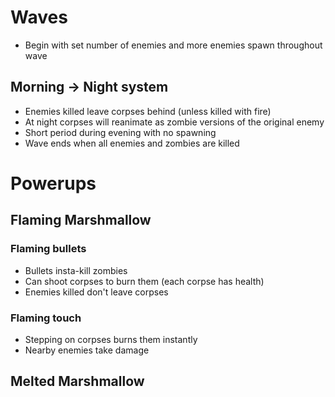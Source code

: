 # Waves
* Begin with set number of enemies and more enemies spawn throughout wave
## Morning -> Night system
* Enemies killed leave corpses behind (unless killed with fire)
* At night corpses will reanimate as zombie versions of the original enemy
* Short period during evening with no spawning
* Wave ends when all enemies and zombies are killed

# Powerups
## Flaming Marshmallow
### Flaming bullets
* Bullets insta-kill zombies
* Can shoot corpses to burn them (each corpse has health)
* Enemies killed don't leave corpses

### Flaming touch
* Stepping on corpses burns them instantly
* Nearby enemies take damage

## Melted Marshmallow
